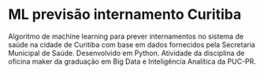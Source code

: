 # ML previsão internamento Curitiba
Algoritmo de machine learning para prever internamentos no sistema de saúde na cidade de Curitiba com base em dados fornecidos pela Secretaria Municipal de Saúde. Desenvolvido em Python.
Atividade da  disciplina de oficina maker da graduação em Big Data e Inteligência Analítica da PUC-PR.

